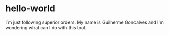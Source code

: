 # hello-world
I`m just following superior orders.
My name is Guilherme Goncalves and I'm wondering what can I do with this tool.
